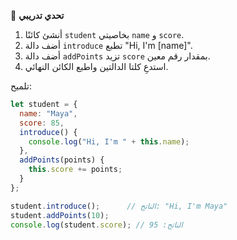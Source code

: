 🧪 **تحدي تدريبي**
1.	أنشئ كائنًا `student` بخاصيتي `name` و `score`.
2.	أضف دالة `introduce` تطبع "Hi, I'm [name]".
3.	أضف دالة `addPoints` تزيد `score` بمقدار رقم معين.
4.	استدعِ كلتا الدالتين واطبع الكائن النهائي.

تلميح:
```javascript
let student = {
  name: "Maya",
  score: 85,
  introduce() {
    console.log("Hi, I'm " + this.name);
  },
  addPoints(points) {
    this.score += points;
  }
};

student.introduce();      // الناتج: "Hi, I'm Maya"
student.addPoints(10);
console.log(student.score); // الناتج: 95
```